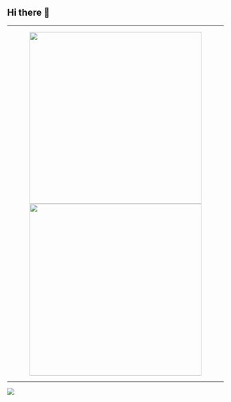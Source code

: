## Hi there 👋

---

<p align="center">
  <img src="https://github-readme-stats.vercel.app/api?username=gxdhx&show_icons=true&theme=bear" width="400">
  <img src="https://github-readme-streak-stats.herokuapp.com?user=gxdhx&theme=dark&hide_border=true" width="400">
</p>

---
[![](https://visitcount.itsvg.in/api?id=voizok&icon=0&color=0)](https://visitcount.itsvg.in)
